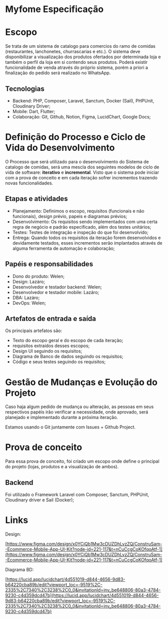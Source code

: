 # Myfome Especificação

# Escopo

Se trata de um sistema de catalogo para comercios do ramo de comidas (restaurantes, lanchonetes, churrascarias e etc.). O sistema deve disponibilizar a visualização dos produtos ofertados por determinada loja e também o perfil da loja em si contendo seus produtos. Poderá existir funcionalidade de venda através do próprio sistema, porém a priori a finalização do pedido será realizado no WhatsApp.

## Tecnologias

- Backend: PHP, Composer, Laravel, Sanctum, Docker (Sail), PHPUnit, Cloudinary Driver;
- Mobile: Dart, Flutter;
- Colaboração: Git, Github, Notion, Figma, LucidChart, Google Docs;

# **Definição do Processo e Ciclo de Vida do Desenvolvimento**

O Processo que será utilizado para o desenvolvimento do Sistema de catalogo de comidas, será uma mescla dos seguintes modelos de ciclo de vida de software: **iterativo** e **incremental**. Visto que o sistema pode iniciar com a prova de conceito e em cada iteração sofrer incrementos trazendo novas funcionalidades.

## Etapas e atividades

- Planejamento: Definimos o escopo, requisitos (funcionais e não funcionais), design prévio, papeis e diagramas prévios;
- Desenvolvimento: Os requisitos sendo implementados com uma certa regra de negócio e padrão especificado, além dos testes unitários;
- Testes: Testes de integração e inspeção do que foi desenvolvido;
- Entrega: Quando todos os requisitos da iteração forem desenvolvidos e devidamente testados, esses incrementos serão implantados através de alguma ferramenta de automação e colaboração;

## Papéis e responsabilidades

- Dono do produto: Welen;
- Design: Lazáro;
- Desenvolvedor e testador backend: Welen;
- Desenvolvedor e testador mobile: Lazáro;
- DBA:  Lazáro;
- DevOps: Welen;

## Artefatos de entrada e saída

Os principais artefatos são:

- Texto do escopo geral e do escopo de cada iteração;
- requisitos extraídos desses escopos;
- Design UI seguindo os requisitos;
- Diagrama de Banco de dados seguindo os requisitos;
- Código e seus testes seguindo os requisitos;

# **Gestão de Mudanças e Evolução do Projeto**

Caso haja algum pedido de mudança ou alteração, as pessoas em seus respectivos papéis irão verificar a necessidade, onde aprovado, será planejado e implementado durante a próxima iteração.

Estamos usando o Git juntamente com Issues + Github Project.

# Prova de conceito

Para essa prova de conceito, foi criado um escopo onde define o principal do projeto (lojas, produtos e a visualização de ambos).

## Backend

Foi utilizado o Framework Laravel com Composer, Sanctum, PHPUnit, Cloudinary driver e Sail (Docker);

# Links

Design: 

[https://www.figma.com/design/x0YCiQb1Mw3cDUZDhLvzZQ/ConstruSam--Ecommerce-Mobile-App-UI-Kit?node-id=221-117&t=nCuCcgCoKOfqoAtf-1](https://www.figma.com/design/x0YCiQb1Mw3cDUZDhLvzZQ/ConstruSam--Ecommerce-Mobile-App-UI-Kit?node-id=221-117&t=nCuCcgCoKOfqoAtf-1)

Diagrama BD: 

[https://lucid.app/lucidchart/4d551019-d844-4656-9d83-b64220cba89b/edit?viewport_loc=-9519%2C-2335%2C7340%2C3238%2C0_0&invitationId=inv_be648806-80a3-4784-9230-c4d359dcd47b](https://lucid.app/lucidchart/4d551019-d844-4656-9d83-b64220cba89b/edit?viewport_loc=-9519%2C-2335%2C7340%2C3238%2C0_0&invitationId=inv_be648806-80a3-4784-9230-c4d359dcd47b)
